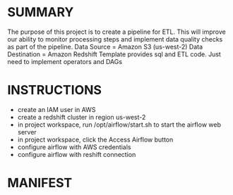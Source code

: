 # **SUMMARY**
The purpose of this project is to create a pipeline for ETL. This will improve our ability to monitor processing steps and implement data quality checks as part of the pipeline.
Data Source = Amazon S3 (us-west-2)
Data Destination = Amazon Redshift
Template provides sql and ETL code. Just need to implement operators and DAGs

# **INSTRUCTIONS**
- create an IAM user in AWS
- create a redshift cluster in region us-west-2
- in project workspace, run /opt/airflow/start.sh to start the airflow web server
- in project workspace, click the Access Airflow button
- configure airflow with AWS credentials
- configure airflow with reshift connection

# **MANIFEST**
